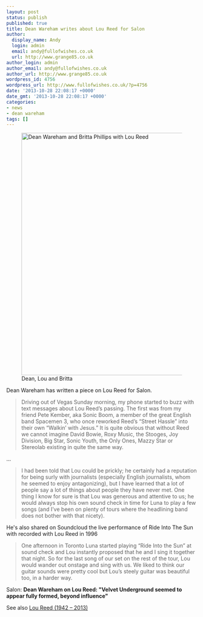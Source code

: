 ```yaml
---
layout: post
status: publish
published: true
title: Dean Wareham writes about Lou Reed for Salon
author:
  display_name: Andy
  login: admin
  email: andy@fullofwishes.co.uk
  url: http://www.grange85.co.uk
author_login: admin
author_email: andy@fullofwishes.co.uk
author_url: http://www.grange85.co.uk
wordpress_id: 4756
wordpress_url: http://www.fullofwishes.co.uk/?p=4756
date: '2013-10-28 22:08:17 +0000'
date_gmt: '2013-10-28 22:08:17 +0000'
categories:
- news
- dean wareham
tags: []
---
```

<p><figure class="caption aligncenter"><img src="http://media.fullofwishes.co.uk/00-misc/pictures/dean-lou-and-britta.jpg" width="427" height="640" alt="Dean Wareham and Britta Phillips with Lou Reed" class /><figcaption class="caption-text"> Dean, Lou and Britta</figcaption></figure>
Dean Wareham has <span class="removed_link" title="http://www.salon.com/2013/10/28/dean_wareham_on_lou_reed_velvet_underground_seemed_to_appear_fully_formed_beyond_influence/">written a piece on Lou Reed for Salon</span>.<br />
<blockquote>
Driving out of Vegas Sunday morning, my phone started to buzz with text messages about Lou Reed’s passing. The first was from my friend Pete Kember, aka Sonic Boom, a member of the great English band Spacemen 3, who once reworked Reed’s “Street Hassle” into their own “Walkin’ with Jesus.” It is quite obvious that without Reed we cannot imagine David Bowie, Roxy Music, the Stooges, Joy Division, Big Star, Sonic Youth, the Only Ones, Mazzy Star or Stereolab existing in quite the same way.</p></blockquote>
<p>&hellip;<br />
<blockquote>I had been told that Lou could be prickly; he certainly had a reputation for being surly with journalists (especially English journalists, whom he seemed to enjoy antagonizing), but I have learned that a lot of people say a lot of things about people they have never met. One thing I know for sure is that Lou was generous and attentive to us; he would always stop his own sound check in time for Luna to play a few songs (and I’ve been on plenty of tours where the headlining band does not bother with that nicety).</p></blockquote>
<p>He's also shared on Soundcloud the live performance of Ride Into The Sun with recorded with Lou Reed in 1996<br />
<blockquote>One afternoon in Toronto Luna started playing “Ride Into the Sun” at sound check and Lou instantly proposed that he and I sing it together that night. So for the last song of our set on the rest of the tour, Lou would wander out onstage and sing with us. We liked to think our guitar sounds were pretty cool but Lou’s steely guitar was beautiful too, in a harder way.</p></blockquote>
<p>Salon: <strong><span class="removed_link" title="http://www.salon.com/2013/10/28/dean_wareham_on_lou_reed_velvet_underground_seemed_to_appear_fully_formed_beyond_influence/">Dean Wareham on Lou Reed: "Velvet Underground seemed to appear fully formed, beyond influence"</span></strong></p>
<p>See also <a href="/2013/10/28/lou-reed-1942-2013/" title="Lou Reed (1942 – 2013)">Lou Reed (1942 – 2013)</a></p>
